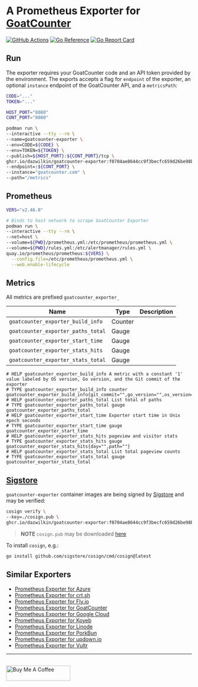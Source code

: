 # A Prometheus Exporter for [GoatCounter](https://goatcounter.com)

[![GitHub Actions](https://github.com/DazWilkin/goatcounter-exporter/actions/workflows/build.yml/badge.svg)](https://github.com/DazWilkin/goatcounter-exporter/actions/workflows/build.yml)
[![Go Reference](https://pkg.go.dev/badge/github.com/DazWilkin/goatcounter-exporter.svg)](https://pkg.go.dev/github.com/DazWilkin/goatcounter-exporter)
[![Go Report Card](https://goreportcard.com/badge/github.com/DazWilkin/goatcounter-exporter)](https://goreportcard.com/report/github.com/DazWilkin/goatcounter-exporter)

## Run

The exporter requires your GoatCounter code and an API token provided by the environment. The exports accepts a flag for `endpoint` of the exporter, an optional `instance` endpoint of the GoatCounter API, and a `metricsPath`:

```bash
CODE="..."
TOKEN="..."

HOST_PORT="8080"
CONT_PORT="8080"

podman run \
--interactive --tty --rm \
--name=goatcounter-exporter \
--env=CODE=${CODE} \
--env=TOKEN=${TOKEN} \
--publish=${HOST_PORT}:${CONT_PORT}/tcp \
ghcr.io/dazwilkin/goatcounter-exporter:f0704ae8644cc9f3becfc659d26be98b65bf0de7 \
--endpoint=:${CONT_PORT} \
--instance="goatcounter.com" \
--path="/metrics"
```

## Prometheus

```bash
VERS="v2.46.0"

# Binds to host network to scrape GoatCounter Exporter
podman run \
--interactive --tty --rm \
--net=host \
--volume=${PWD}/prometheus.yml:/etc/prometheus/prometheus.yml \
--volume=${PWD}/rules.yml:/etc/alertmanager/rules.yml \
quay.io/prometheus/prometheus:${VERS} \
  --config.file=/etc/prometheus/prometheus.yml \
  --web.enable-lifecycle
```

## Metrics

All metrics are prefixed `goatcounter_exporter_`

|Name|Type|Description|
|----|----|-----------|
|`goatcounter_exporter_build_info`|Counter||
|`goatcounter_exporter_paths_total`|Gauge||
|`goatcounter_exporter_start_time`|Gauge||
|`goatcounter_exporter_stats_hits`|Gauge||
|`goatcounter_exporter_stats_total`|Gauge||

```
# HELP goatcounter_exporter_build_info A metric with a constant '1' value labeled by OS version, Go version, and the Git commit of the exporter
# TYPE goatcounter_exporter_build_info counter
goatcounter_exporter_build_info{git_commit="",go_version="",os_version=""}
# HELP goatcounter_exporter_paths_total List total of paths
# TYPE goatcounter_exporter_paths_total gauge
goatcounter_exporter_paths_total
# HELP goatcounter_exporter_start_time Exporter start time in Unix epoch seconds
# TYPE goatcounter_exporter_start_time gauge
goatcounter_exporter_start_time
# HELP goatcounter_exporter_stats_hits pageview and visitor stats
# TYPE goatcounter_exporter_stats_hits gauge
goatcounter_exporter_stats_hits{day="",path=""}
# HELP goatcounter_exporter_stats_total List total pageview counts
# TYPE goatcounter_exporter_stats_total gauge
goatcounter_exporter_stats_total
```

## [Sigstore](https://www.sigstore.dev/)

`goatcounter-exporter` container images are being signed by [Sigstore](https://www.sigstore.dev/) and may be verified:

```bash
cosign verify \
--key=./cosign.pub \
ghcr.io/dazwilkin/goatcounter-exporter:f0704ae8644cc9f3becfc659d26be98b65bf0de7
```

> **NOTE** `cosign.pub` may be downloaded [here](https://github.com/DazWilkin/goatcounter-exporter/blob/master/cosign.pub)

To install `cosign`, e.g.:
```bash
go install github.com/sigstore/cosign/cmd/cosign@latest
```
## Similar Exporters

+ [Prometheus Exporter for Azure](https://github.com/DazWilkin/azure-exporter)
+ [Prometheus Exporter for crt.sh](https://github.com/DazWilkin/crtsh-exporter)
+ [Prometheus Exporter for Fly.io](https://github.com/DazWilkin/fly-exporter)
+ [Prometheus Exporter for GoatCounter](https://github.com/DazWilkin/goatcounter-exporter)
+ [Prometheus Exporter for Google Cloud](https://github.com/DazWilkin/gcp-exporter)
+ [Prometheus Exporter for Koyeb](https://github.com/DazWilkin/koyeb-exporter)
+ [Prometheus Exporter for Linode](https://github.com/DazWilkin/linode-exporter)
+ [Prometheus Exporter for PorkBun](https://github.com/DazWilkin/porkbun-exporter)
+ [Prometheus Exporter for updown.io](https://github.com/DazWilkin/updown-exporter)
+ [Prometheus Exporter for Vultr](https://github.com/DazWilkin/vultr-exporter)

<hr/>
<br/>
<a href="https://www.buymeacoffee.com/dazwilkin" target="_blank"><img src="https://cdn.buymeacoffee.com/buttons/default-orange.png" alt="Buy Me A Coffee" height="41" width="174"></a>
